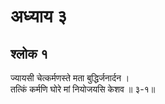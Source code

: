 # अध्याय ३

## श्लोक १

ज्यायसी चेत्कर्मणस्ते मता बुद्धिर्जनार्दन ।<br>तत्किं कर्मणि घोरे मां नियोजयसि केशव ॥ ३-१॥<br><br>

